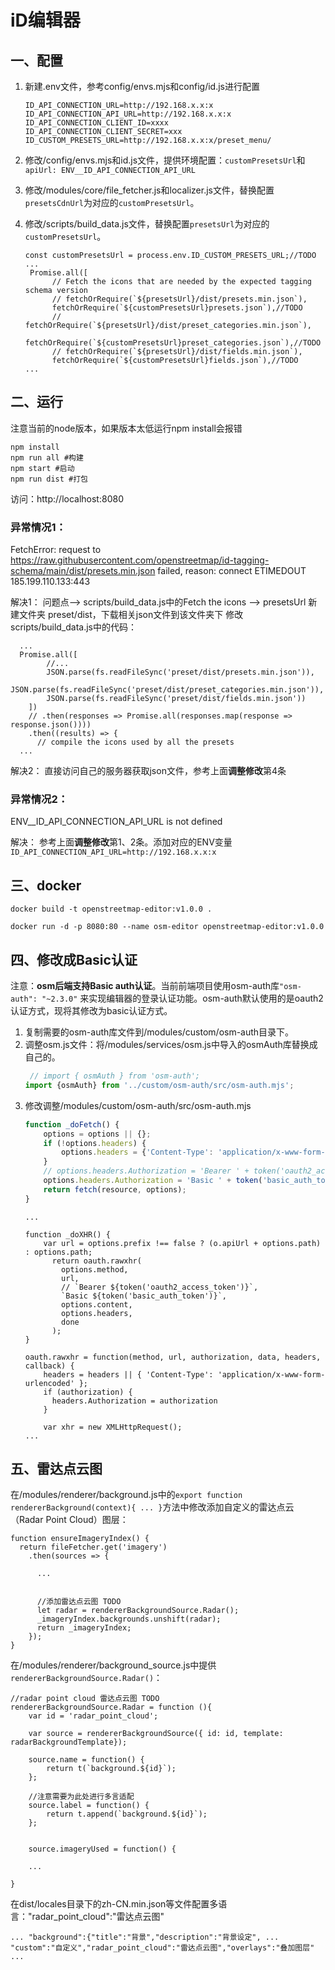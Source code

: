 # iD编辑器

## 一、配置

1. 新建.env文件，参考config/envs.mjs和config/id.js进行配置
    ```
    ID_API_CONNECTION_URL=http://192.168.x.x:x
    ID_API_CONNECTION_API_URL=http://192.168.x.x:x
    ID_API_CONNECTION_CLIENT_ID=xxxx
    ID_API_CONNECTION_CLIENT_SECRET=xxx
    ID_CUSTOM_PRESETS_URL=http://192.168.x.x:x/preset_menu/
    ```

2. 修改/config/envs.mjs和id.js文件，提供环境配置：`customPresetsUrl`和`apiUrl: ENV__ID_API_CONNECTION_API_URL`
3. 修改/modules/core/file_fetcher.js和localizer.js文件，替换配置`presetsCdnUrl`为对应的`customPresetsUrl`。
4. 修改/scripts/build_data.js文件，替换配置`presetsUrl`为对应的`customPresetsUrl`。
    ```
    const customPresetsUrl = process.env.ID_CUSTOM_PRESETS_URL;//TODO
    ...
     Promise.all([
          // Fetch the icons that are needed by the expected tagging schema version
          // fetchOrRequire(`${presetsUrl}/dist/presets.min.json`),
          fetchOrRequire(`${customPresetsUrl}presets.json`),//TODO
          // fetchOrRequire(`${presetsUrl}/dist/preset_categories.min.json`),
          fetchOrRequire(`${customPresetsUrl}preset_categories.json`),//TODO
          // fetchOrRequire(`${presetsUrl}/dist/fields.min.json`),
          fetchOrRequire(`${customPresetsUrl}fields.json`),//TODO
    ...
    ```

## 二、运行

注意当前的node版本，如果版本太低运行npm install会报错

```
npm install
npm run all #构建
npm start #启动
npm run dist #打包
```

访问：http://localhost:8080

### 异常情况1：

FetchError: request to https://raw.githubusercontent.com/openstreetmap/id-tagging-schema/main/dist/presets.min.json
failed, reason: connect ETIMEDOUT 185.199.110.133:443

解决1：
问题点——> scripts/build_data.js中的Fetch the icons ——> presetsUrl
新建文件夹 preset/dist，下载相关json文件到该文件夹下
修改scripts/build_data.js中的代码：

```
  ...
  Promise.all([
        //...
        JSON.parse(fs.readFileSync('preset/dist/presets.min.json')),
        JSON.parse(fs.readFileSync('preset/dist/preset_categories.min.json')),
        JSON.parse(fs.readFileSync('preset/dist/fields.min.json'))
    ])
    // .then(responses => Promise.all(responses.map(response => response.json())))
    .then((results) => {
      // compile the icons used by all the presets
  ...
```

解决2： 直接访问自己的服务器获取json文件，参考上面**调整修改**第4条

### 异常情况2：

ENV__ID_API_CONNECTION_API_URL is not defined

解决：
参考上面**调整修改**第1、2条。添加对应的ENV变量`ID_API_CONNECTION_API_URL=http://192.168.x.x:x`

## 三、docker

`docker build -t openstreetmap-editor:v1.0.0 .`

`docker run -d -p 8080:80 --name osm-editor openstreetmap-editor:v1.0.0`

## 四、修改成Basic认证

注意：**osm后端支持Basic auth认证**。当前前端项目使用osm-auth库`"osm-auth": "~2.3.0"`
来实现编辑器的登录认证功能。osm-auth默认使用的是oauth2认证方式，现将其修改为basic认证方式。

1. 复制需要的osm-auth库文件到/modules/custom/osm-auth目录下。
2. 调整osm.js文件：将/modules/services/osm.js中导入的osmAuth库替换成自己的。
   ```js
    // import { osmAuth } from 'osm-auth';
   import {osmAuth} from '../custom/osm-auth/src/osm-auth.mjs';
   ```
3. 修改调整/modules/custom/osm-auth/src/osm-auth.mjs
   ```js
   function _doFetch() {
       options = options || {};
       if (!options.headers) {
           options.headers = {'Content-Type': 'application/x-www-form-urlencoded'};
       }
       // options.headers.Authorization = 'Bearer ' + token('oauth2_access_token');
       options.headers.Authorization = 'Basic ' + token('basic_auth_token');
       return fetch(resource, options);
   }
   ```
   ```
   ...

   function _doXHR() {
       var url = options.prefix !== false ? (o.apiUrl + options.path) : options.path;
         return oauth.rawxhr(
           options.method,
           url,
           // `Bearer ${token('oauth2_access_token')}`,
           `Basic ${token('basic_auth_token')}`,
           options.content,
           options.headers,
           done
         );
   }

   oauth.rawxhr = function(method, url, authorization, data, headers, callback) {
       headers = headers || { 'Content-Type': 'application/x-www-form-urlencoded' };
       if (authorization) {
         headers.Authorization = authorization
       }

       var xhr = new XMLHttpRequest();
   ...

   ```

## 五、雷达点云图

在/modules/renderer/background.js中的`export function rendererBackground(context){ ... }`方法中修改添加自定义的雷达点云（Radar
Point Cloud）图层：

```
function ensureImageryIndex() {
  return fileFetcher.get('imagery')
    .then(sources => {

      ...


      //添加雷达点云图 TODO
      let radar = rendererBackgroundSource.Radar();
      _imageryIndex.backgrounds.unshift(radar);
      return _imageryIndex;
    });
}
```

在/modules/renderer/background_source.js中提供`rendererBackgroundSource.Radar()`：

```
//radar point cloud 雷达点云图 TODO
rendererBackgroundSource.Radar = function (){
    var id = 'radar_point_cloud';

    var source = rendererBackgroundSource({ id: id, template: radarBackgroundTemplate});

    source.name = function() {
        return t(`background.${id}`);
    };

    //注意需要为此处进行多言适配
    source.label = function() {
        return t.append(`background.${id}`);
    };


    source.imageryUsed = function() {

    ...

}
```

在dist/locales目录下的zh-CN.min.json等文件配置多语言："radar_point_cloud":"雷达点云图"

` ... "background":{"title":"背景","description":"背景设定", ... "custom":"自定义","radar_point_cloud":"雷达点云图","overlays":"叠加图层" ... `
